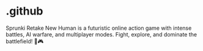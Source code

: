 # .github
Sprunki Retake New Human is a futuristic online action game with intense battles, AI warfare, and multiplayer modes. Fight, explore, and dominate the battlefield! 🚀🎮
